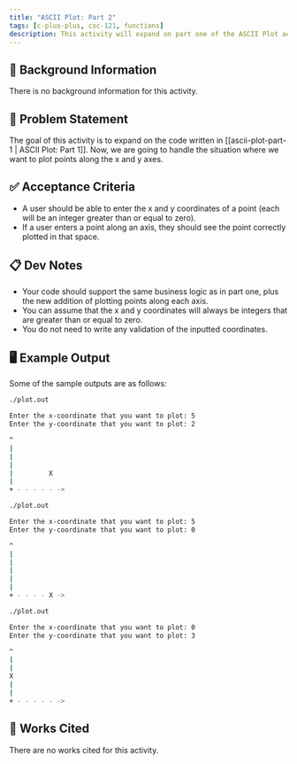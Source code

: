 ```yaml
---
title: "ASCII Plot: Part 2"
tags: [c-plus-plus, csc-121, functions]
description: This activity will expand on part one of the ASCII Plot activity and give you more practice encapsulating business logic in functions.
---
```


## 🔖 Background Information

There is no background information for this activity.

## 🎯 Problem Statement

The goal of this activity is to expand on the code written in [[ascii-plot-part-1 | ASCII Plot: Part 1]]. Now, we are going to handle the situation where we want to plot points along the x and y axes.

## ✅ Acceptance Criteria

* A user should be able to enter the x and y coordinates of a point (each will be an integer greater than or equal to zero).
* If a user enters a point along an axis, they should see the point correctly plotted in that space.

## 📋 Dev Notes

* Your code should support the same business logic as in part one, plus the new addition of plotting points along each axis.
* You can assume that the x and y coordinates will always be integers that are greater than or equal to zero.
* You do not need to write any validation of the inputted coordinates.

## 🖥️ Example Output

Some of the sample outputs are as follows:

```bash
./plot.out

Enter the x-coordinate that you want to plot: 5
Enter the y-coordinate that you want to plot: 2

^
|
|
|
|         X
|
+ - - - - - ->
```

```bash
./plot.out

Enter the x-coordinate that you want to plot: 5
Enter the y-coordinate that you want to plot: 0

^
|
|
|
|
|
+ - - - - X ->
```

```bash
./plot.out

Enter the x-coordinate that you want to plot: 0
Enter the y-coordinate that you want to plot: 3

^
|
|
X
|
|
+ - - - - - ->
```

## 📘 Works Cited

There are no works cited for this activity.
